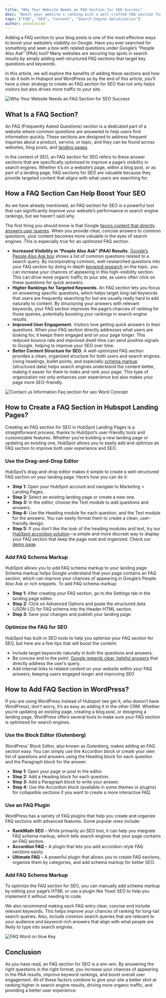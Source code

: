 ```yaml
---
title: "Why Your Website Needs an FAQ Section for SEO Success"
desc: "Boost your website's ranking with a well-crafted FAQ section for SEO. Discover tips and strategies to enhance user experience and drive more traffic today!"
tags: ["FAQ", "SEO", "Content", "Search Engine Optimization"]
author: atenlotrad
---
```


Adding a FAQ section to your blog posts is one of the most effective ways to boost your website’s visibility on Google. Have you ever searched for something and seen a box with related questions under Google’s “People Also Ask” (PAA) tool? Many websites are securing top spots in search results by simply adding well-structured FAQ sections that target key questions and keywords.

In this article, we will explore the benefits of adding these sections and how to do it both in Hubspot and WordPress so by the end of this article, you’ll have a clear strategy to create an FAQ section for SEO that not only helps visitors but also drives more traffic to your site.

![Why Your Website Needs an FAQ Section for SEO Success](faq-lettering-on-office-desk.jpg)

## What Is a FAQ Section?

An FAQ (Frequently Asked Questions) section is a dedicated part of a website where common questions are answered to help users find information quickly. These sections are designed to address frequent inquiries about a product, service, or topic, and they can be found across websites, blog posts, and [landing pages](/blog/key-components-persuasive-landing-page/).

In the context of SEO, an FAQ section for SEO refers to these answer sections that are specifically optimized to improve a page’s visibility in search engines. Whether it’s on a website’s page, within a blog post, or as part of a landing page, FAQ sections for SEO are valuable because they provide targeted content that aligns with what users are searching for.

## How a FAQ Section Can Help Boost Your SEO

As we have already mentioned, an FAQ section for SEO is a powerful tool that can significantly improve your website’s performance in search engine rankings, but we haven’t said why.

The first thing you should know is that Google [favors content that directly answers user queries](/blog/optimal-length-for-a-blog-post/). When you provide clear, concise answers to common questions, your content becomes more valuable in the eyes of search engines. This is especially true for an optimized FAQ section.

- **Increased Visibility in “People Also Ask” (PAA) Results.** [Google’s People Also Ask box](https://ahrefs.com/seo/glossary/people-also-ask) shows a list of common questions related to a search query. By incorporating common, well-researched questions into your FAQ section by doing in-depth [keyword research](/blog/make-the-perfect-keywords-research/) on the topic, you can increase your chances of appearing in this high-visibility section. This can drive more organic traffic to your site, as users often click on these questions for quick answers.
- **Higher Rankings for Targeted Keywords.** An FAQ section lets you focus on answering specific questions, which helps target long-tail keywords that users are frequently searching for but are usually really hard to add naturally to content. By structuring your answers with relevant keywords, your FAQ section improves the page’s chances of ranking for those queries, potentially boosting your rankings in search engine results.
- **Improved User Engagement.** Visitors love getting quick answers to their questions. When your FAQ section directly addresses what users are looking for, it keeps them engaged and on your page longer. This reduced bounce rate and improved dwell time can send positive signals to Google, helping to improve your SEO over time.
- **Better Content Structure for SEO.** A well-optimized FAQ section provides a clean, organized structure for both users and search engines. Using headings, bullet points, and especially [schema markup](/blog/why-schema-markup-is-important/) (structured data) helps search engines understand the content better, making it easier for them to index and rank your page. This type of organization not only enhances user experience but also makes your page more SEO-friendly.

![Contact us Information Faq section for seo Word Concept](contact-us-information-faqs-word-concept.jpg)

## How to Create a FAQ Section in Hubspot Landing Pages?

Creating an FAQ section for SEO in HubSpot Landing Pages is a straightforward process, thanks to HubSpot’s user-friendly tools and customizable features. Whether you’re building a new landing page or updating an existing one, HubSpot allows you to easily add and optimize an FAQ section to improve both user experience and SEO.

### Use the Drag-and-Drop Editor

HubSpot’s drag-and-drop editor makes it simple to create a well-structured FAQ section on your landing page. Here’s how you can do it:

- **Step 1:** Open your HubSpot account and navigate to Marketing > Landing Pages.
- **Step 2:** Select an existing landing page or create a new one.
- **Step 3:** In the editor, choose the Text module to add questions and answers.
- **Step 4:** Use the Heading module for each question, and the Text module for the answers. You can easily format them to create a clean, user-friendly design.
- **Step 5:** If you don’t like the look of the heading modules and text, try our [HubSpot accordion solution](/docs/modules/accordion/)—a simple and more discreet way to display your FAQ section that keep the page neat and organized. Check our [demo page](https://143910617.hs-sites-eu1.com/module-accordion).

### Add FAQ Schema Markup

HubSpot allows you to add FAQ schema markup to your landing page. Schema markup helps Google understand that your page contains an FAQ section, which can improve your chances of appearing in Google’s People Also Ask or rich snippets. To add FAQ schema markup:

- **Step 1:** After creating your FAQ section, go to the Settings tab in the landing page editor.
- **Step 2:** Click on Advanced Options and paste the structured data (JSON-LD) for FAQ schema into the Header HTML section.
- **Step 3:** Save your changes and publish your landing page.

### Optimize the FAQ for SEO

HubSpot has built-in SEO tools to help you optimize your FAQ section for SEO, but here are a few tips that will boost the content:

- Include target keywords naturally in both the questions and answers.
- Be concise and to the point. [Google rewards clear, helpful answers](https://developers.google.com/search/docs/fundamentals/creating-helpful-content) that directly address the user’s query.
- Add internal links to related content on your website within your FAQ answers, keeping users engaged longer and improving SEO

## How to Add FAQ Section in WordPress?

If you are using WordPress instead of Hubspot (we get it, who doesn’t have WordPress), don’t worry, it’s as easy as adding it in the other CRM. Whether you’re updating an existing page, creating a blog post, or designing a landing page, WordPress offers several tools to make sure your FAQ section is optimized for search engines.

### Use the Block Editor (Gutenberg)

WordPress’ Block Editor, also known as Gutenberg, makes adding an FAQ section easy. You can simply use the Accordion block or create your own list of questions and answers using the Heading block for each question and the Paragraph block for the answer.

- **Step 1:** Open your page or post in the editor.
- **Step 2:** Add a Heading block for each question.
- **Step 3:** Add a Paragraph block to write your answer.
- **Step 4:** Use the Accordion block (available in some themes or plugins) for collapsible sections if you want to create a more interactive FAQ.

### Use an FAQ Plugin

WordPress has a variety of FAQ plugins that help you create and organize FAQ sections with advanced features. Some popular ones include:

- **RankMath SEO** – While primarily an SEO tool, it can help you integrate FAQ schema markup, which tells search engines that your page contains an FAQ section.
- **Accordion FAQ** – A plugin that lets you add accordion-style FAQ sections easily.
- **Ultimate FAQ** – A powerful plugin that allows you to create FAQ sections, organize them by categories, and add schema markup for better SEO.

### Add FAQ Schema Markup

To optimize the FAQ section for SEO, you can manually add schema markup by editing your page’s HTML or use a plugin like Yoast SEO to help you implement it without needing to code.

We also recommend making each FAQ entry clear, concise and include relevant keywords. This helps improve your chances of ranking for long-tail search queries. Also, include common search queries that are relevant to your audience and keyword-rich answers that align with what people are likely to type into search engines.

![FAQ Word on blue Key](faq-word-on-blue-key.jpg)

## Conclusion

As you have read, an FAQ section for SEO is a win-win. By answering the right questions in the right format, you increase your chances of appearing in the PAA results, improve keyword rankings, and boost overall user engagement. All of these factors combine to give your site a better shot at ranking higher in search engine results, driving more organic traffic, and providing a better user experience.
